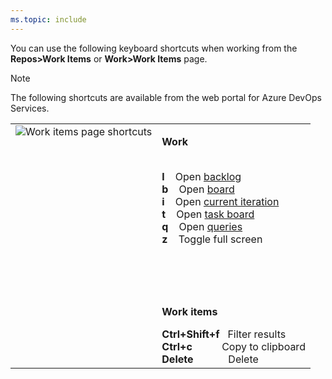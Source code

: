 ```yaml
---
ms.topic: include
---
```



<a id="work-items-page-shortcuts"></a>

You can use the following keyboard shortcuts when working from the **Repos>Work Items** or **Work>Work Items** page. 

> [!NOTE]  
> The following shortcuts are available from the web portal for Azure DevOps Services. 

<table width="70%">
<tbody valign="top">
<tr>
<td><img src="/azure/devops/media/keyboard-shortcuts/work-items-shortcuts.png" alt="Work items page shortcuts"/></td>
<td>
<p><strong>Work</strong></p>
<br/>
<strong>l</strong>&nbsp;&nbsp;&nbsp;&nbsp;Open <a href="/azure/devops/boards/backlogs/create-your-backlog" data-raw-source="[backlog](/azure/devops/boards/backlogs/create-your-backlog)">backlog</a><br/>
<strong>b</strong>&nbsp;&nbsp;&nbsp;&nbsp;Open <a href="/azure/devops/boards/boards/kanban-quickstart" data-raw-source="[board](/azure/devops/boards/boards/kanban-quickstart)">board</a><br/>
<strong>i</strong>&nbsp;&nbsp;&nbsp;&nbsp;Open <a href="/azure/devops/boards/sprints/assign-work-sprint" data-raw-source="[current iteration](/azure/devops/boards/sprints/assign-work-sprint)">current iteration</a><br/>
<strong>t</strong>&nbsp;&nbsp;&nbsp;&nbsp;Open <a href="/azure/devops/boards/sprints/task-board" data-raw-source="[task board](/azure/devops/boards/sprints/task-board)">task board</a><br/>
<strong>q</strong>&nbsp;&nbsp;&nbsp;&nbsp;Open <a href="/azure/devops/boards/queries/using-queries" data-raw-source="[queries](/azure/devops/boards/queries/using-queries)">queries</a><br/>
<strong>z</strong>&nbsp;&nbsp;&nbsp;&nbsp;Toggle full screen<br/>
<br/><br/><br/><br/> 
<p><strong>Work items</strong></p>
<strong>Ctrl+Shift+f</strong>&nbsp;&nbsp;&nbsp;Filter results<br/>
<strong>Ctrl+c</strong>&nbsp;&nbsp;&nbsp;&nbsp;&nbsp;&nbsp;&nbsp;&nbsp;&nbsp;&nbsp;&nbsp;Copy to clipboard<br/>
<strong>Delete</strong>&nbsp;&nbsp;&nbsp;&nbsp;&nbsp;&nbsp;&nbsp;&nbsp;&nbsp;&nbsp;&nbsp;&nbsp;&nbsp;Delete<br/>

</td>
</tr>
</tbody>
</table>